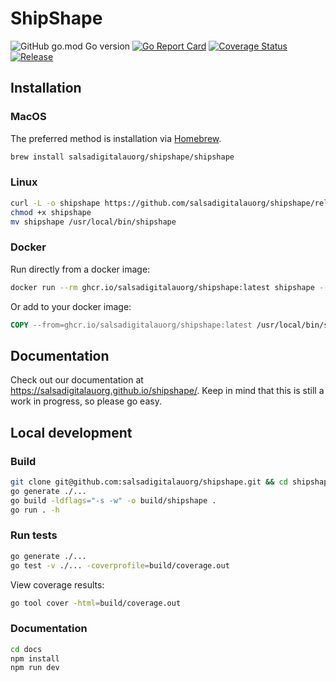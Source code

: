 # ShipShape
![GitHub go.mod Go version](https://img.shields.io/github/go-mod/go-version/salsadigitalauorg/shipshape)
[![Go Report Card](https://goreportcard.com/badge/github.com/salsadigitalauorg/shipshape)](https://goreportcard.com/report/github.com/salsadigitalauorg/shipshape)
[![Coverage Status](https://coveralls.io/repos/github/salsadigitalauorg/shipshape/badge.svg?branch=main)](https://coveralls.io/github/salsadigitalauorg/shipshape?branch=main)
[![Release](https://img.shields.io/github/v/release/salsadigitalauorg/shipshape)](https://github.com/salsadigitalauorg/shipshape/releases/latest)

## Installation

### MacOS

The preferred method is installation via [Homebrew](https://brew.sh/).
```sh
brew install salsadigitalauorg/shipshape/shipshape
```

### Linux

```sh
curl -L -o shipshape https://github.com/salsadigitalauorg/shipshape/releases/latest/download/shipshape-$(uname -s)-$(uname -m)
chmod +x shipshape
mv shipshape /usr/local/bin/shipshape
```

### Docker

Run directly from a docker image:
```sh
docker run --rm ghcr.io/salsadigitalauorg/shipshape:latest shipshape --version
```

Or add to your docker image:
```Dockerfile
COPY --from=ghcr.io/salsadigitalauorg/shipshape:latest /usr/local/bin/shipshape /usr/local/bin/shipshape
```

## Documentation
Check out our documentation at https://salsadigitalauorg.github.io/shipshape/. Keep in mind that this is still a work in progress, so please go easy.

## Local development

### Build
```sh
git clone git@github.com:salsadigitalauorg/shipshape.git && cd shipshape
go generate ./...
go build -ldflags="-s -w" -o build/shipshape .
go run . -h
```

### Run tests
```sh
go generate ./...
go test -v ./... -coverprofile=build/coverage.out
```

View coverage results:
```sh
go tool cover -html=build/coverage.out
```

### Documentation
```sh
cd docs
npm install
npm run dev
```
